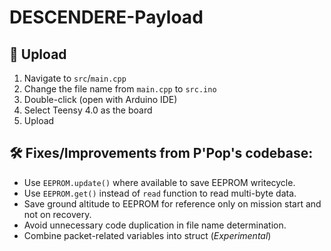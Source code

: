 # DESCENDERE-Payload

## 💾 Upload

1. Navigate to `src`/`main.cpp`
2. Change the file name from `main.cpp` to `src.ino`
3. Double-click (open with Arduino IDE)
4. Select Teensy 4.0 as the board
5. Upload

## 🛠️ Fixes/Improvements from P'Pop's codebase:

-   Use `EEPROM.update()` where available to save EEPROM writecycle.
-   Use `EEPROM.get()` instead of `read` function to read multi-byte data.
-   Save ground altitude to EEPROM for reference only on mission start and not on recovery.
-   Avoid unnecessary code duplication in file name determination.
-   Combine packet-related variables into struct (_Experimental_)
